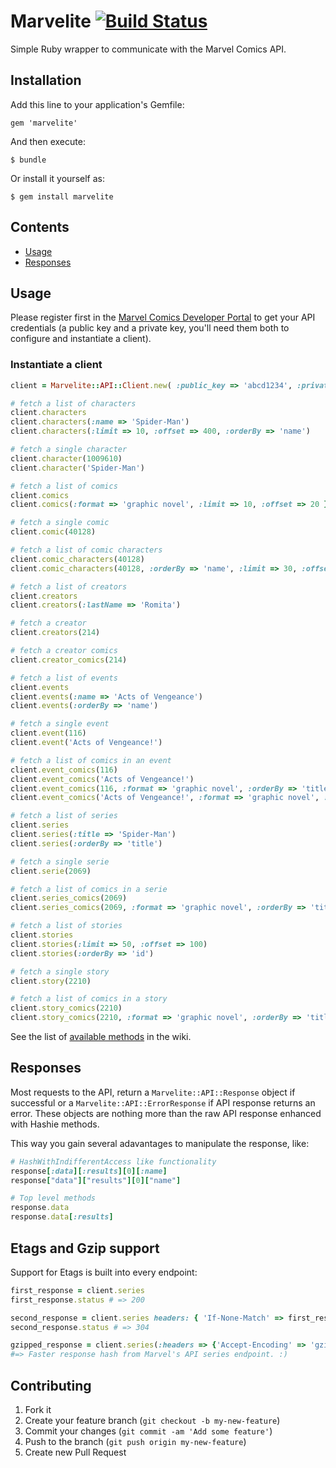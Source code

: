 # Marvelite [![Build Status][travis-badge]][travis]

[travis-badge]: https://travis-ci.org/antillas21/marvelite.png
[travis]: http://travis-ci.org/antillas21/marvelite

Simple Ruby wrapper to communicate with the Marvel Comics API.

## Installation

Add this line to your application's Gemfile:

    gem 'marvelite'

And then execute:

    $ bundle

Or install it yourself as:

    $ gem install marvelite

## Contents

* [Usage](#usage)
* [Responses](#responses)

## Usage

Please register first in the [Marvel Comics Developer
Portal](http://developer.marvel.com/) to get your API credentials (a public key
and a private key, you'll need them both to configure and instantiate a client).

### Instantiate a client

```ruby
client = Marvelite::API::Client.new( :public_key => 'abcd1234', :private_key => '5678efgh')

# fetch a list of characters
client.characters
client.characters(:name => 'Spider-Man')
client.characters(:limit => 10, :offset => 400, :orderBy => 'name')

# fetch a single character
client.character(1009610)
client.character('Spider-Man')

# fetch a list of comics
client.comics
client.comics(:format => 'graphic novel', :limit => 10, :offset => 20 })

# fetch a single comic
client.comic(40128)

# fetch a list of comic characters
client.comic_characters(40128)
client.comic_characters(40128, :orderBy => 'name', :limit => 30, :offset => 20)

# fetch a list of creators
client.creators
client.creators(:lastName => 'Romita')

# fetch a creator
client.creators(214)

# fetch a creator comics
client.creator_comics(214)

# fetch a list of events
client.events
client.events(:name => 'Acts of Vengeance')
client.events(:orderBy => 'name')

# fetch a single event
client.event(116)
client.event('Acts of Vengeance!')

# fetch a list of comics in an event
client.event_comics(116)
client.event_comics('Acts of Vengeance!')
client.event_comics(116, :format => 'graphic novel', :orderBy => 'title', :limit => 10)
client.event_comics('Acts of Vengeance!', :format => 'graphic novel', :orderBy => 'title', :limit => 10)

# fetch a list of series
client.series
client.series(:title => 'Spider-Man')
client.series(:orderBy => 'title')

# fetch a single serie
client.serie(2069)

# fetch a list of comics in a serie
client.series_comics(2069)
client.series_comics(2069, :format => 'graphic novel', :orderBy => 'title', :limit => 10)

# fetch a list of stories
client.stories
client.stories(:limit => 50, :offset => 100)
client.stories(:orderBy => 'id')

# fetch a single story
client.story(2210)

# fetch a list of comics in a story
client.story_comics(2210)
client.story_comics(2210, :format => 'graphic novel', :orderBy => 'title', :limit => 10)
```

See the list of [available
methods](https://github.com/antillas21/marvelite/wiki/Documentation) in the
wiki.

## Responses

Most requests to the API, return a `Marvelite::API::Response` object if
successful or a `Marvelite::API::ErrorResponse` if API response returns an
error. These objects are nothing more than the raw API response enhanced with
Hashie methods.

This way you gain several adavantages to manipulate the response, like:

```ruby
# HashWithIndifferentAccess like functionality
response[:data][:results][0][:name]
response["data"]["results"][0]["name"]

# Top level methods
response.data
response.data[:results]
```

## Etags and Gzip support

Support for Etags is built into every endpoint:

```ruby
first_response = client.series
first_response.status # => 200

second_response = client.series headers: { 'If-None-Match' => first_response.etag }
second_response.status # => 304
```

```ruby
gzipped_response = client.series(:headers => {'Accept-Encoding' => 'gzip'})
#=> Faster response hash from Marvel's API series endpoint. :)
```


## Contributing

1. Fork it
2. Create your feature branch (`git checkout -b my-new-feature`)
3. Commit your changes (`git commit -am 'Add some feature'`)
4. Push to the branch (`git push origin my-new-feature`)
5. Create new Pull Request
